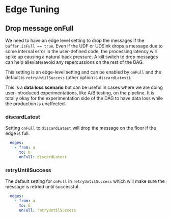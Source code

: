 # Edge Tuning

## Drop message onFull

We need to have an edge level setting to drop the messages if the `buffer.isFull == true`. Even if the UDF or UDSink drops
a message due to some internal error in the user-defined code, the processing latency will spike up causing a natural 
back pressure. A kill switch to drop messages can help alleviate/avoid any repercussions on the rest of the DAG.

This setting is an edge-level setting and can be enabled by `onFull` and the default is `retryUntilSuccess` (other option
is `discardLatest`).

This is a **data loss scenario** but can be useful in cases where we are doing user-introduced experimentations, 
like A/B testing, on the pipeline. It is totally okay for the experimentation side of the DAG to have data loss while 
the production is unaffected.

### discardLatest

Setting `onFull` to `discardLatest` will drop the message on the floor if the edge is full.

```yaml
  edges:
    - from: a
      to: b
      onFull: discardLatest
```

### retryUntilSuccess

The default setting for `onFull` in `retryUntilSuccess` which will make sure the message is retried until successful. 

```yaml
  edges:
    - from: a
      to: b
      onFull: retryUntilSuccess
```